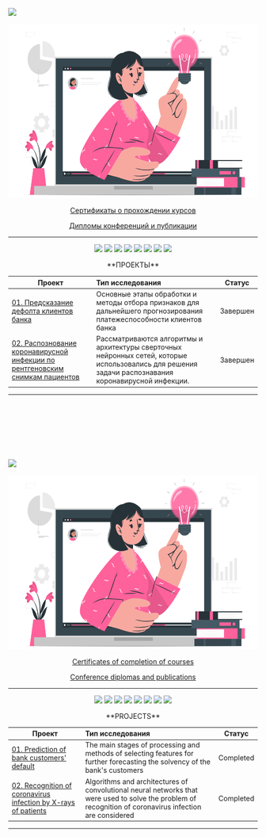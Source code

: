 <a id='link6'></a>
<a id='RUS'></a>
<a href="#ENG"><img src='https://img.shields.io/badge/RUS-ENG-blue'></a>

<p align="center"><img src='https://github.com/businsweetie/businsweetie/blob/main/Webinar-cuate.png' width="600" height="350"></p>

<p align="center"> <a href="https://github.com/businsweetie/businsweetie/tree/main/certificates">Сертификаты о прохождении курсов</a></p>
<p align="center"> <a href="https://github.com/businsweetie/businsweetie/tree/main/diplomas%20and%20publications">Дипломы конференций и публикации</a></p>

_______________________________________________________________________________________________________________________________________________________________________

<p align="center">
  <img src="https://img.shields.io/badge/python-3670A0?style=for-the-badge&logo=python&logoColor=ffdd54" />
  <img src="https://img.shields.io/badge/Plotly-%233F4F75.svg?style=for-the-badge&logo=plotly&logoColor=white" />
  <img src="https://img.shields.io/badge/SciPy-%230C55A5.svg?style=for-the-badge&logo=scipy&logoColor=%white" />
  <img src="https://img.shields.io/badge/numpy-%23013243.svg?style=for-the-badge&logo=numpy&logoColor=white" />
   <img src="https://img.shields.io/badge/pandas-%23150458.svg?style=for-the-badge&logo=pandas&logoColor=white" />
  
   <img src="https://img.shields.io/badge/scikit--learn-%23F7931E.svg?style=for-the-badge&logo=scikit-learn&logoColor=white" />
   <img src="https://img.shields.io/badge/PyTorch-%23EE4C2C.svg?style=for-the-badge&logo=PyTorch&logoColor=white" />
  
  
  <img src="https://img.shields.io/badge/github-%23121011.svg?style=for-the-badge&logo=github&logoColor=white" />
  
</p>

<p align="center"> **ПРОЕКТЫ** </p align="center">


| **Проект** | **Тип исследования** | **Статус** |
| -------------------- | :--------------------- |:---------------------------:|
| [01. Предсказание дефолта клиентов банка](https://github.com/businsweetie/credit_scoring)|Основные этапы обработки и методы отбора признаков для дальнейшего прогнозирования платежеспособности клиентов банка|Завершен|
| [02. Распознование коронавирусной инфекции по рентгеновским снимкам пациентов](https://github.com/businsweetie/detection-of-coronavirus-infection-by-X-rays)|Рассматриваются алгоритмы и архитектуры сверточных нейронных сетей, которые использовались для решения задачи распознавания коронавирусной инфекции.|Завершен|

_______________________________________________________________________________________________________________________________________________________________________
<br>
<br>
<br>
<br>
<br>
<br>

<a id='ENG'></a>
<a id='link7'></a>

<a href="#RUS"><img src='https://img.shields.io/badge/ENG-RUS-blue'></a>

<p align="center"><img src='https://github.com/businsweetie/businsweetie/blob/main/Webinar-cuate.png' width="600" height="350"></p>

<p align="center"> <a href="https://github.com/businsweetie/businsweetie/tree/main/certificates">Certificates of completion of courses</a></p>
<p align="center"> <a href="https://github.com/businsweetie/businsweetie/tree/main/diplomas%20and%20publications">Conference diplomas and publications</a></p>

_______________________________________________________________________________________________________________________________________________________________________

<p align="center">
  <img src="https://img.shields.io/badge/python-3670A0?style=for-the-badge&logo=python&logoColor=ffdd54" />
  <img src="https://img.shields.io/badge/Plotly-%233F4F75.svg?style=for-the-badge&logo=plotly&logoColor=white" />
  <img src="https://img.shields.io/badge/SciPy-%230C55A5.svg?style=for-the-badge&logo=scipy&logoColor=%white" />
  <img src="https://img.shields.io/badge/numpy-%23013243.svg?style=for-the-badge&logo=numpy&logoColor=white" />
   <img src="https://img.shields.io/badge/pandas-%23150458.svg?style=for-the-badge&logo=pandas&logoColor=white" />
  
   <img src="https://img.shields.io/badge/scikit--learn-%23F7931E.svg?style=for-the-badge&logo=scikit-learn&logoColor=white" />
   <img src="https://img.shields.io/badge/PyTorch-%23EE4C2C.svg?style=for-the-badge&logo=PyTorch&logoColor=white" />
  
  
  <img src="https://img.shields.io/badge/github-%23121011.svg?style=for-the-badge&logo=github&logoColor=white" />
  
</p>

<p align="center"> **PROJECTS** </p align="center">


| **Проект** | **Тип исследования** | **Статус** |
| -------------------- | :--------------------- |:---------------------------:|
| [01. Prediction of bank customers' default](https://github.com/businsweetie/credit_scoring)|The main stages of processing and methods of selecting features for further forecasting the solvency of the bank's customers|Completed|
| [02. Recognition of coronavirus infection by X-rays of patients](https://github.com/businsweetie/detection-of-coronavirus-infection-by-X-rays)|Algorithms and architectures of convolutional neural networks that were used to solve the problem of recognition of coronavirus infection are considered|Completed|

_______________________________________________________________________________________________________________________________________________________________________
